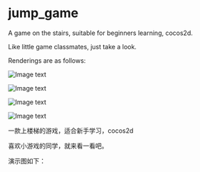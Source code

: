 jump_game
=========

A game on the stairs, suitable for beginners learning, cocos2d.

Like little game classmates, just take a look.


Renderings are as follows:


![Image text](http://raw.github.com/sunyuanofchina/jump_game/master/jump_0.png)


![Image text](http://raw.github.com/sunyuanofchina/jump_game/master/jump_1.png)


![Image text](http://raw.github.com/sunyuanofchina/jump_game/master/jump_2.png)


![Image text](http://raw.github.com/sunyuanofchina/jump_game/master/jump_3.png)


一款上楼梯的游戏，适合新手学习，cocos2d

喜欢小游戏的同学，就来看一看吧。

演示图如下：


